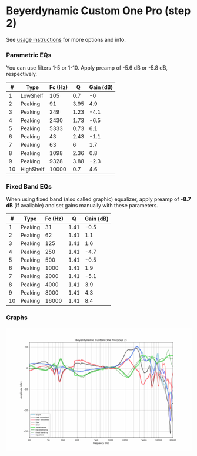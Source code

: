 # Beyerdynamic Custom One Pro (step 2)
See [usage instructions](https://github.com/jaakkopasanen/AutoEq#usage) for more options and info.

### Parametric EQs
You can use filters 1-5 or 1-10. Apply preamp of -5.6 dB or -5.8 dB, respectively.

|   # | Type      |   Fc (Hz) |    Q |   Gain (dB) |
|-----|-----------|-----------|------|-------------|
|   1 | LowShelf  |       105 | 0.7  |        -0   |
|   2 | Peaking   |        91 | 3.95 |         4.9 |
|   3 | Peaking   |       249 | 1.23 |        -4.1 |
|   4 | Peaking   |      2430 | 1.73 |        -6.5 |
|   5 | Peaking   |      5333 | 0.73 |         6.1 |
|   6 | Peaking   |        43 | 2.43 |        -1.1 |
|   7 | Peaking   |        63 | 6    |         1.7 |
|   8 | Peaking   |      1098 | 2.36 |         0.8 |
|   9 | Peaking   |      9328 | 3.88 |        -2.3 |
|  10 | HighShelf |     10000 | 0.7  |         4.6 |

### Fixed Band EQs
When using fixed band (also called graphic) equalizer, apply preamp of **-8.7 dB** (if available) and set gains manually with these parameters.

|   # | Type    |   Fc (Hz) |    Q |   Gain (dB) |
|-----|---------|-----------|------|-------------|
|   1 | Peaking |        31 | 1.41 |        -0.5 |
|   2 | Peaking |        62 | 1.41 |         1.1 |
|   3 | Peaking |       125 | 1.41 |         1.6 |
|   4 | Peaking |       250 | 1.41 |        -4.7 |
|   5 | Peaking |       500 | 1.41 |        -0.5 |
|   6 | Peaking |      1000 | 1.41 |         1.9 |
|   7 | Peaking |      2000 | 1.41 |        -5.1 |
|   8 | Peaking |      4000 | 1.41 |         3.9 |
|   9 | Peaking |      8000 | 1.41 |         4.3 |
|  10 | Peaking |     16000 | 1.41 |         8.4 |

### Graphs
![](./Beyerdynamic%20Custom%20One%20Pro%20(step%202).png)
